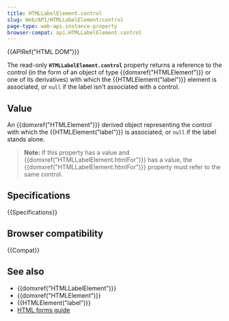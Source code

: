```yaml
---
title: HTMLLabelElement.control
slug: Web/API/HTMLLabelElement/control
page-type: web-api-instance-property
browser-compat: api.HTMLLabelElement.control
---
```


{{APIRef("HTML DOM")}}

The read-only **`HTMLLabelElement.control`** property returns a
reference to the control (in the form of an object of type {{domxref("HTMLElement")}} or
one of its derivatives) with which the {{HTMLElement("label")}} element is associated,
or `null` if the label isn't associated with a control.

## Value

An {{domxref("HTMLElement")}} derived object representing the control with which the
{{HTMLElement("label")}} is associated, or `null` if the label stands alone.

> **Note:** If this property has a value and {{domxref("HTMLLabelElement.htmlFor")}} has a value,
> the {{domxref("HTMLLabelElement.htmlFor")}} property must refer to the same control.

## Specifications

{{Specifications}}

## Browser compatibility

{{Compat}}

## See also

- {{domxref("HTMLLabelElement")}}
- {{domxref("HTMLElement")}}
- {{HTMLElement("label")}}
- [HTML forms guide](/en-US/docs/Learn/Forms)
